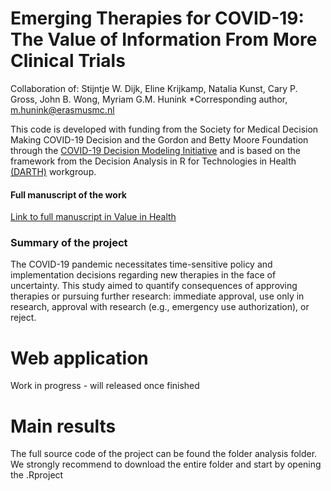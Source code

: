 # Emerging Therapies for COVID-19: The Value of Information From More Clinical Trials
Collaboration of: Stijntje W. Dijk, Eline Krijkamp, Natalia Kunst, Cary P. Gross, John B. Wong, Myriam G.M. Hunink
*Corresponding author, m.hunink@erasmusmc.nl

This code is developed with funding from the Society for Medical Decision Making COVID-19 Decision and the Gordon and Betty Moore Foundation through the [COVID-19 Decision Modeling Initiative](https://smdm.org/news/detail/the-smdm-covid-19-decision-modeling-initiative-leaders-announce-grant-recip) and is based on the framework from the Decision Analysis in R for Technologies in Health [(DARTH)](http://darthworkgroup.com) workgroup.

#### Full manuscript of the work
[Link to full manuscript in Value in Health](https://www.sciencedirect.com/science/article/pii/S1098301522001589)


### Summary of the project
The COVID-19 pandemic necessitates time-sensitive policy and implementation decisions regarding new therapies in the face of uncertainty. This study aimed to quantify consequences of approving therapies or pursuing further research: immediate approval, use only in research, approval with research (e.g., emergency use authorization), or reject.


# Web application

 Work in progress - will released once finished 


# Main results
The full source code of the project can be found the folder analysis folder.
We strongly recommend to download the entire folder and start by opening the .Rproject




